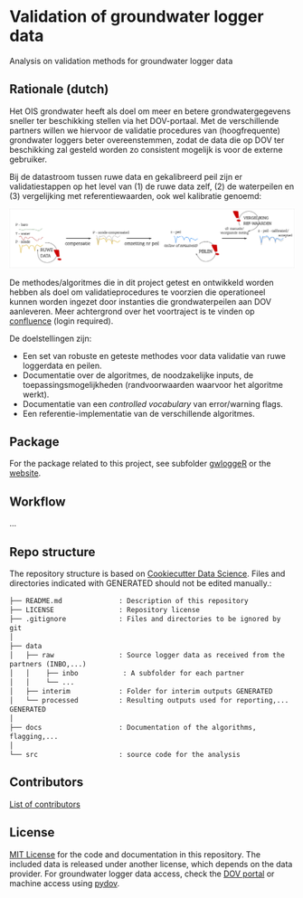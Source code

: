 # Validation of groundwater logger data

Analysis on validation methods for groundwater logger data 

## Rationale (dutch)

Het OIS grondwater heeft als doel om meer en betere grondwatergegevens sneller ter beschikking stellen via het DOV-portaal. Met de verschillende partners willen we hiervoor de validatie procedures van (hoogfrequente) grondwater loggers beter overeenstemmen, zodat de data die op DOV ter beschikking zal gesteld worden zo consistent mogelijk is voor de externe gebruiker.

Bij de datastroom tussen ruwe data en gekalibreerd peil zijn er validatiestappen op het level van (1) de ruwe data zelf, (2) de waterpeilen en (3) vergelijking met referentiewaarden, ook wel kalibratie genoemd:

![](/docs/static/workflow_data_validation.png)

De methodes/algoritmes die in dit project getest en ontwikkeld worden hebben als doel om validatieprocedures te voorzien die operationeel kunnen worden ingezet door instanties die grondwaterpeilen aan DOV aanleveren. Meer achtergrond over het voortraject is te vinden op [confluence](https://www.milieuinfo.be/confluence/display/GWM/Compilatie+workshop+validatie+diver+metingen+2018-09-14) (login required).

De doelstellingen zijn:

- Een set van robuste en geteste methodes voor data validatie van ruwe loggerdata en peilen.
- Documentatie over de algoritmes, de noodzakelijke inputs, de toepassingsmogelijkheden  (randvoorwaarden waarvoor het algoritme werkt).
- Documentatie van een _controlled vocabulary_ van error/warning flags.
- Een referentie-implementatie van de verschillende algoritmes.

## Package

For the package related to this project, see subfolder [gwloggeR](https://github.com/DOV-Vlaanderen/groundwater-logger-validation/tree/master/gwloggeR) or the [website](https://dov-vlaanderen.github.io/groundwater-logger-validation/gwloggeR).

## Workflow

...

## Repo structure

The repository structure is based on [Cookiecutter Data Science](http://drivendata.github.io/cookiecutter-data-science/). Files and directories indicated with GENERATED should not be edited manually.:


```
├── README.md              : Description of this repository
├── LICENSE                : Repository license
├── .gitignore             : Files and directories to be ignored by git
│
├── data
│   ├── raw                : Source logger data as received from the partners (INBO,...)
│   │    ├── inbo           : A subfolder for each partner 
│   │    └── ...
│   ├── interim            : Folder for interim outputs GENERATED
│   └── processed          : Resulting outputs used for reporting,...  GENERATED
│
├── docs                   : Documentation of the algorithms, flagging,...
│
└── src                    : source code for the analysis 
```

## Contributors

[List of contributors](https://github.com/DOV-Vlaanderen/groundwater-logger-validation/graphs/contributors)

## License
[MIT License](https://github.com/DOV-Vlaanderen/groundwater-logger-validation/blob/master/LICENSE) for the code and documentation in this repository. The included data is released under another license, which depends on the data provider. For groundwater logger data access, check the [DOV portal](https://www.dov.vlaanderen.be/portaal/?module=verkenner#ModulePage) or machine access using [pydov](https://pydov.readthedocs.io/en/stable/).

